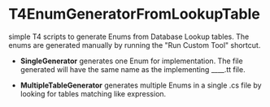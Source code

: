 # T4EnumGeneratorFromLookupTable
simple T4 scripts to generate Enums from Database Lookup tables. 
The enums are generated manually by running the "Run Custom Tool" shortcut.

* **SingleGenerator** generates one Enum for implementation. The file generated will have the same name as the implementing ____.tt file. 

* **MultipleTableGenerator** generates multiple Enums in a single .cs file by looking for tables matching like expression.
